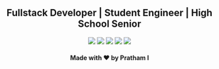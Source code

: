 <h2 align="center">Fullstack Developer | Student Engineer | High School Senior</h2>

<p align="center">
  <a href= "https://p.prathami1.tech" target="_blank"><img src="https://img.icons8.com/metro/92/000000/globe.png"/></a>
  <a href= "https://github.com/prathami1?tab=repositories" target="_blank"><img src="https://img.icons8.com/ios-filled/92/000000/repository.png"/></a>
  <a href= "https://linkedin.com/in/prathami1" target="_blank"><img src="https://img.icons8.com/plumpy/96/000000/linkedin-circled.png"/></a>
  <a href= "https://instagram.com/prathami1" target="_blank"><img src="https://img.icons8.com/plumpy/96/000000/instagram-new--v1.png"/></a>
  <a href="mailto:pminr@outlook.com?subject=Github Contact" target="_blank"><img src="https://img.icons8.com/fluent-systems-filled/96/000000/upload-mail.png"/></a>
</p>

<h4 align="center">Made with ❤️ by Pratham I</h4>
